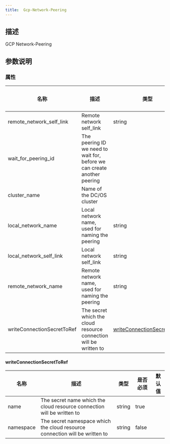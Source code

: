```yaml
---
title:  Gcp-Network-Peering
---
```


## 描述

GCP Network-Peering

## 参数说明


### 属性

 名称 | 描述 | 类型 | 是否必须 | 默认值 
 ------------ | ------------- | ------------- | ------------- | ------------- 
 remote_network_self_link | Remote network self_link | string | true |  
 wait_for_peering_id | The peering ID we need to wait for, before we can create another peering |  | false |  
 cluster_name | Name of the DC/OS cluster |  | true |  
 local_network_name | Local network name, used for naming the peering | string | true |  
 local_network_self_link | Local network self_link | string | true |  
 remote_network_name | Remote network name, used for naming the peering | string | true |  
 writeConnectionSecretToRef | The secret which the cloud resource connection will be written to | [writeConnectionSecretToRef](#writeConnectionSecretToRef) | false |  


#### writeConnectionSecretToRef

 名称 | 描述 | 类型 | 是否必须 | 默认值 
 ------------ | ------------- | ------------- | ------------- | ------------- 
 name | The secret name which the cloud resource connection will be written to | string | true |  
 namespace | The secret namespace which the cloud resource connection will be written to | string | false |  
